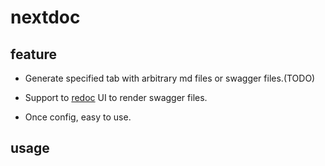 # nextdoc

## feature

* Generate specified tab with arbitrary md files or swagger files.(TODO)

* Support to [redoc](https://redoc.ly/) UI to render swagger files.

* Once config, easy to use.

## usage